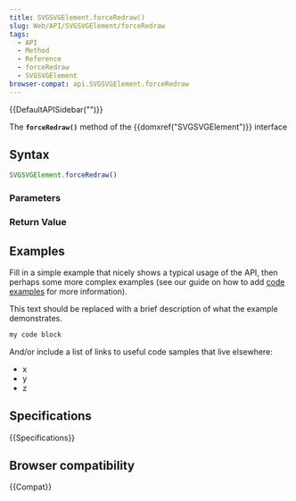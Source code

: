 ```yaml
---
title: SVGSVGElement.forceRedraw()
slug: Web/API/SVGSVGElement/forceRedraw
tags:
  - API
  - Method
  - Reference
  - forceRedraw
  - SVGSVGElement
browser-compat: api.SVGSVGElement.forceRedraw
---
```

{{DefaultAPISidebar("")}}

The **`forceRedraw()`** method of the {{domxref("SVGSVGElement")}} interface 

## Syntax

```js
SVGSVGElement.forceRedraw()
```

### Parameters



### Return Value



## Examples

Fill in a simple example that nicely shows a typical usage of the API, then perhaps some more complex examples (see our guide on how to add [code examples](/en-US/docs/MDN/Contribute/Structures/Code_examples) for more information).

This text should be replaced with a brief description of what the example demonstrates.

```js
my code block
```

And/or include a list of links to useful code samples that live elsewhere:

*   x
*   y
*   z

## Specifications

{{Specifications}}

## Browser compatibility

{{Compat}}

